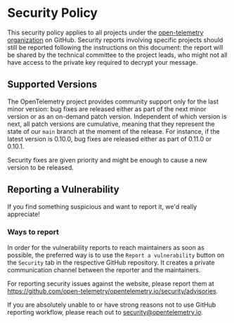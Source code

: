 # Security Policy

This security policy applies to all projects under the [open-telemetry organization][gh-organization] on GitHub. Security reports involving specific projects should still be reported following the instructions on this document: the report will be shared by the technical committee to the project leads, who might not all have access to the private key required to decrypt your message.

## Supported Versions

The OpenTelemetry project provides community support only for the last minor version: bug fixes are released either as part of the next minor version or as an on-demand patch version. Independent of which version is next, all patch versions are cumulative, meaning that they represent the state of our `main` branch at the moment of the release. For instance, if the latest version is 0.10.0, bug fixes are released either as part of 0.11.0 or 0.10.1.

Security fixes are given priority and might be enough to cause a new version to be released.

## Reporting a Vulnerability

If you find something suspicious and want to report it, we'd really appreciate!

### Ways to report

In order for the vulnerability reports to reach maintainers as soon as possible,
the preferred way is to use the `Report a vulnerability` button on the `Security`
tab in the respective GitHub repository. It creates a private communication channel
between the reporter and the maintainers.

For reporting security issues against the website, please report them at
<https://github.com/open-telemetry/opentelemetry.io/security/advisories>.

If you are absolutely unable to or have strong reasons not to use GitHub reporting
workflow, please reach out to security@opentelemetry.io.

[gh-organization]: https://github.com/open-telemetry
